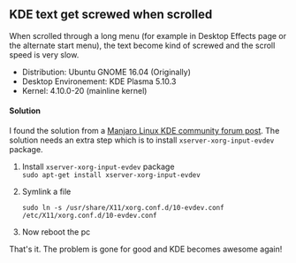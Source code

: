 ## KDE text get screwed when scrolled

When scrolled through a long menu \(for example in Desktop Effects page or the alternate start menu\), the text become kind of screwed and the scroll speed is very slow.

* Distribution: Ubuntu GNOME 16.04 \(Originally\)
* Desktop Environement: KDE Plasma 5.10.3
* Kernel: 4.10.0-20 \(mainline kernel\)

#### Solution

I found the solution from a [Manjaro Linux KDE community forum post](https://forum.manjaro.org/t/kde-menu-text-screwed-up-when-scrolling/21918/17). The solution needs an extra step which is to install `xserver-xorg-input-evdev` package.

1. Install `xserver-xorg-input-evdev` package  
   `sudo apt-get install xserver-xorg-input-evdev`

2. Symlink a file

   `sudo ln -s /usr/share/X11/xorg.conf.d/10-evdev.conf /etc/X11/xorg.conf.d/10-evdev.conf`

3. Now reboot the pc

That's it. The problem is gone for good and KDE becomes awesome again!

